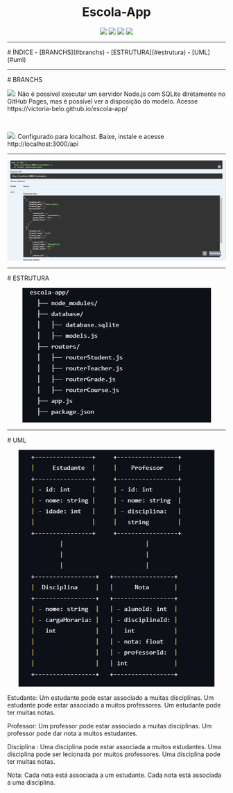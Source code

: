 <h1 align="center"> Escola-App </h1>
<p align="center">
  <img src="https://img.shields.io/badge/Node.js-43853D?style=for-the-badge&logo=node.js&logoColor=white" />
  <img src="https://img.shields.io/badge/SQLite-07405E?style=for-the-badge&logo=sqlite&logoColor=white" />
  <img src="https://img.shields.io/badge/sequelize-323330?style=for-the-badge&logo=sequelize&logoColor=blue" />
  <img src="https://img.shields.io/badge/FINALIZADO-green?logo=github&label=STATUS" />
</p>
<hr>
# ÍNDICE
- [BRANCHS](#branchs)
- [ESTRUTURA](#estrutura)
- [UML](#uml)
<hr>
# BRANCHS
<p><img src="https://img.shields.io/badge/MAIN-8A2BE2?logo=git&label=BRANCH&labelColor=white" />: Não é possível executar um servidor Node.js com SQLite diretamente no GitHub Pages, mas é possível ver a disposição do modelo. Acesse https://victoria-belo.github.io/escola-app/ </p>
<br>
<p><img src="https://img.shields.io/badge/DEV-8A2BE2?logo=git&label=BRANCH&labelColor=white" />: Configurado para localhost. Baixe, instale e acesse http://localhost:3000/api </p>

<hr>
<img src="swagger-ui-dist/demo.png" />
<hr> 
# ESTRUTURA
<p align="center"><img src="swagger-ui-dist/estrutura.png" /></p>

<hr>
# UML
<p align="center"><img src="swagger-ui-dist/uml.png" /></p>

Estudante:
Um estudante pode estar associado a muitas disciplinas.
Um estudante pode estar associado a muitos professores.
Um estudante pode ter muitas notas.

Professor:
Um professor pode estar associado a muitas disciplinas.
Um professor pode dar nota a muitos estudantes.

Disciplina :
Uma disciplina pode estar associada a muitos estudantes.
Uma disciplina pode ser lecionada por muitos professores.
Uma disciplina pode ter muitas notas.

Nota:
Cada nota está associada a um estudante.
Cada nota está associada a uma disciplina.
